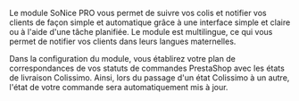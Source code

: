 Le module SoNice PRO vous permet de suivre vos colis et notifier vos clients de façon simple et automatique grâce à une
interface simple et claire ou à l'aide d'une tâche planifiée. Le module est multilingue, ce qui vous permet de notifier
vos clients dans leurs langues maternelles.

Dans la configuration du module, vous établirez votre plan de correspondances de vos statuts de commandes PrestaShop avec
les états de livraison Colissimo. Ainsi, lors du passage d'un état Colissimo à un autre, l'état de votre commande sera
automatiquement mis à jour.
